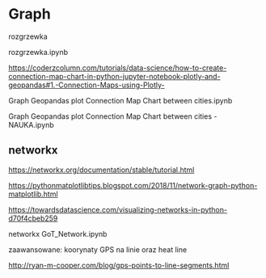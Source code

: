 # Graph




rozgrzewka

rozgrzewka.ipynb


https://coderzcolumn.com/tutorials/data-science/how-to-create-connection-map-chart-in-python-jupyter-notebook-plotly-and-geopandas#1.-Connection-Maps-using-Plotly-

Graph Geopandas plot Connection Map Chart between cities.ipynb

Graph Geopandas plot Connection Map Chart between cities -  NAUKA.ipynb


## networkx

https://networkx.org/documentation/stable/tutorial.html


https://pythonmatplotlibtips.blogspot.com/2018/11/network-graph-python-matplotlib.html




https://towardsdatascience.com/visualizing-networks-in-python-d70f4cbeb259

networkx GoT_Network.ipynb



zaawansowane:
koorynaty GPS na linie oraz heat line

http://ryan-m-cooper.com/blog/gps-points-to-line-segments.html
